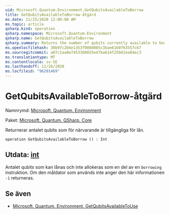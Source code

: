 ```yaml
---
uid: Microsoft.Quantum.Environment.GetQubitsAvailableToBorrow
title: GetQubitsAvailableToBorrow-åtgärd
ms.date: 11/25/2020 12:00:00 AM
ms.topic: article
qsharp.kind: operation
qsharp.namespace: Microsoft.Quantum.Environment
qsharp.name: GetQubitsAvailableToBorrow
qsharp.summary: Returns the number of qubits currently available to borrow.
ms.openlocfilehash: 30b97c2b6e1353f008d085c3bae6160763557c67
ms.sourcegitcommit: a87c1aa8e7453360025e47ba614f25b02ea84ec3
ms.translationtype: MT
ms.contentlocale: sv-SE
ms.lasthandoff: 11/26/2020
ms.locfileid: "96201469"
---
```

# <a name="getqubitsavailabletoborrow-operation"></a>GetQubitsAvailableToBorrow-åtgärd

Namnrymd: [Microsoft. Quantum. Environment](xref:Microsoft.Quantum.Environment)

Paket: [Microsoft. Quantum. QSharp. Core](https://nuget.org/packages/Microsoft.Quantum.QSharp.Core)


Returnerar antalet qubits som för närvarande är tillgängliga för lån.

```qsharp
operation GetQubitsAvailableToBorrow () : Int
```


## <a name="output--int"></a>Utdata: [int](xref:microsoft.quantum.lang-ref.int)

Antalet qubits som kan lånas och inte allokeras som en del av en `borrowing` instruktion.
Om den måldator som används inte anger den här informationen `-1` returneras.

## <a name="see-also"></a>Se även

- [Microsoft. Quantum. Environment. GetQubitsAvailableToUse](xref:Microsoft.Quantum.Environment.GetQubitsAvailableToUse)